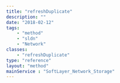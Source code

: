```yaml
---
title: "refreshDuplicate"
description: ""
date: "2018-02-12"
tags:
    - "method"
    - "sldn"
    - "Network"
classes:
    - "refreshDuplicate"
type: "reference"
layout: "method"
mainService : "SoftLayer_Network_Storage"
---
```

